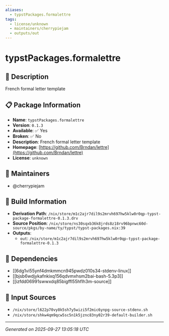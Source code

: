 ```yaml
---
aliases:
  - typstPackages.formalettre
tags:
  - license/unknown
  - maintainers/cherrypiejam
  - outputs/out
---
```


# typstPackages.formalettre

## 📝 Description

French formal letter template

## 📋 Package Information

- **Name**: `typstPackages.formalettre`
- **Version**: `0.1.3`
- **Available**: ✅ Yes
- **Broken**: ✅ No
- **Description**: French formal letter template
- **Homepage**: [https://github.com/Brndan/lettre](https://github.com/Brndan/lettre)
- **License**: `unknown`
## 👥 Maintainers

- @cherrypiejam


## 🔧 Build Information

- **Derivation Path**: `/nix/store/m1c2ajr7dil9s2mrvh697hw5klw0r0qp-typst-package-formalettre-0.1.3.drv`
- **Source Position**: `/nix/store/ns30sqxb36k8jrds8z18rv96bpnwc60d-source/pkgs/by-name/ty/typst/typst-packages.nix:39`
- **Outputs**:
  - `out`:  `/nix/store/m1c2ajr7dil9s2mrvh697hw5klw0r0qp-typst-package-formalettre-0.1.3`

## 🔗 Dependencies

- [[6dg1vi55ynf4dmkmmcn945pwdz010s34-stdenv-linux]]
- [[bjsb6wdjykafnkixq156qdvmxhsm2bai-bash-5.3p3]]
- [[izfdd06991swwxdq85bigffl55hflh3m-source]]

## 📁 Input Sources

- `/nix/store/l622p70vy8k5sh7y5wizi5f2mic6ynpg-source-stdenv.sh`
- `/nix/store/shkw4qm9qcw5sc5n1k5jznc83ny02r39-default-builder.sh`

---
*Generated on 2025-09-27 13:05:18 UTC*
